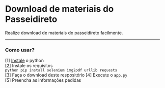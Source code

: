 # Download de materiais do Passeidireto

Realize download de materiais do passeidireto facilmente.

---
### Como usar?
[1] [Instale](https://python.org.br/instalacao-windows/) o python  
[2] Instale os requisitos  
```python pip install selenium img2pdf urllib requests ```  
[3] Faça o download deste respositório
[4] Execute o `app.py`  
[5] Preencha as informações pedidas  
